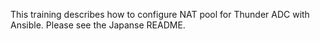 This training describes how to configure NAT pool for Thunder ADC with Ansible. Please see the Japanse README.
